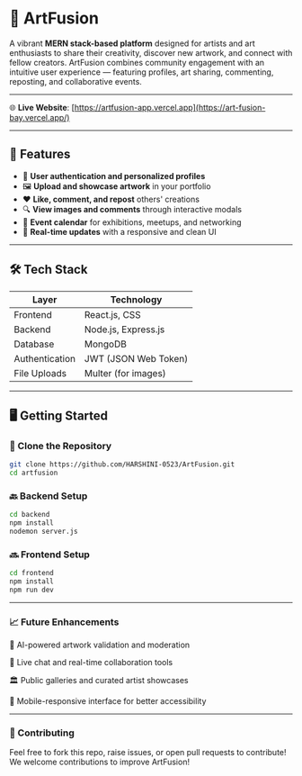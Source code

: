 # 🎨 ArtFusion

A vibrant **MERN stack-based platform** designed for artists and art enthusiasts to share their creativity, discover new artwork, and connect with fellow creators. ArtFusion combines community engagement with an intuitive user experience — featuring profiles, art sharing, commenting, reposting, and collaborative events.

---

🌐 **Live Website**: [https://artfusion-app.vercel.app](https://art-fusion-bay.vercel.app/) 

---

## 🚀 Features

- 🔐 **User authentication and personalized profiles**
- 🖼️ **Upload and showcase artwork** in your portfolio
- ❤️ **Like, comment, and repost** others' creations
- 🔍 **View images and comments** through interactive modals
- 📅 **Event calendar** for exhibitions, meetups, and networking
- 🔄 **Real-time updates** with a responsive and clean UI

---

## 🛠 Tech Stack

| Layer        | Technology             |
|--------------|-------------------------|
| Frontend     | React.js, CSS           |
| Backend      | Node.js, Express.js     |
| Database     | MongoDB                 |
| Authentication | JWT (JSON Web Token) |
| File Uploads | Multer (for images)     |

---

## 🖥️ Getting Started

### 🔧 Clone the Repository
```bash
git clone https://github.com/HARSHINI-0523/ArtFusion.git
cd artfusion
```

### 🔙 Backend Setup
```bash
cd backend
npm install
nodemon server.js
```

### 🔜 Frontend Setup
```bash
cd frontend
npm install
npm run dev
```

---

### 📈 Future Enhancements
🎨 AI-powered artwork validation and moderation

💬 Live chat and real-time collaboration tools

🏛️ Public galleries and curated artist showcases

📱 Mobile-responsive interface for better accessibility

---

### 🤝 Contributing
Feel free to fork this repo, raise issues, or open pull requests to contribute!
We welcome contributions to improve ArtFusion!
